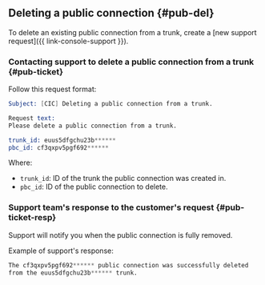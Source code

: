 ## Deleting a public connection {#pub-del}

To delete an existing public connection from a trunk, create a [new support request]({{ link-console-support }}).

### Contacting support to delete a public connection from a trunk {#pub-ticket}

Follow this request format:
```s
Subject: [CIC] Deleting a public connection from a trunk.

Request text:
Please delete a public connection from a trunk.

trunk_id: euus5dfgchu23b******
pbc_id: cf3qxpv5pgf692******
```

Where:

* `trunk_id`: ID of the trunk the public connection was created in.
* `pbc_id`: ID of the public connection to delete.

### Support team's response to the customer's request {#pub-ticket-resp}

Support will notify you when the public connection is fully removed.

Example of support's response:

```s
The cf3qxpv5pgf692****** public connection was successfully deleted
from the euus5dfgchu23b****** trunk.
```

